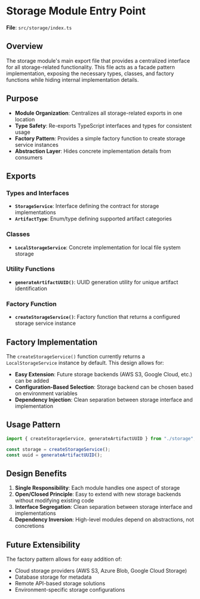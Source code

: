 # Storage Module Entry Point

**File**: `src/storage/index.ts`

## Overview

The storage module's main export file that provides a centralized interface for all storage-related functionality. This file acts as a facade pattern implementation, exposing the necessary types, classes, and factory functions while hiding internal implementation details.

## Purpose

- **Module Organization**: Centralizes all storage-related exports in one location
- **Type Safety**: Re-exports TypeScript interfaces and types for consistent usage
- **Factory Pattern**: Provides a simple factory function to create storage service instances
- **Abstraction Layer**: Hides concrete implementation details from consumers

## Exports

### Types and Interfaces

- **`StorageService`**: Interface defining the contract for storage implementations
- **`ArtifactType`**: Enum/type defining supported artifact categories

### Classes

- **`LocalStorageService`**: Concrete implementation for local file system storage

### Utility Functions

- **`generateArtifactUUID()`**: UUID generation utility for unique artifact identification

### Factory Function

- **`createStorageService()`**: Factory function that returns a configured storage service instance

## Factory Implementation

The `createStorageService()` function currently returns a `LocalStorageService` instance by default. This design allows for:

- **Easy Extension**: Future storage backends (AWS S3, Google Cloud, etc.) can be added
- **Configuration-Based Selection**: Storage backend can be chosen based on environment variables
- **Dependency Injection**: Clean separation between storage interface and implementation

## Usage Pattern

```typescript
import { createStorageService, generateArtifactUUID } from "./storage";

const storage = createStorageService();
const uuid = generateArtifactUUID();
```

## Design Benefits

1. **Single Responsibility**: Each module handles one aspect of storage
2. **Open/Closed Principle**: Easy to extend with new storage backends without modifying existing code
3. **Interface Segregation**: Clean separation between storage interface and implementations
4. **Dependency Inversion**: High-level modules depend on abstractions, not concretions

## Future Extensibility

The factory pattern allows for easy addition of:

- Cloud storage providers (AWS S3, Azure Blob, Google Cloud Storage)
- Database storage for metadata
- Remote API-based storage solutions
- Environment-specific storage configurations
